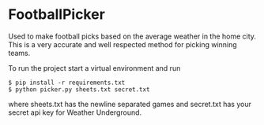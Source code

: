 # FootballPicker

Used to make football picks based on the average weather in the home city.
This is a very accurate and well respected method for picking winning teams.

To run the project start a virtual environment and run 
```shell 
$ pip install -r requirements.txt
$ python picker.py sheets.txt secret.txt
```
where sheets.txt has the newline separated games and secret.txt has your 
secret api key for Weather Underground.
